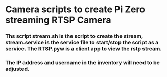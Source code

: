 # Camera scripts to create Pi Zero streaming RTSP Camera

### Ths script stream.sh is the script to create the stream, stream.service is the service file to start/stop the script as a service. The RTSP.pyw is a client app to view the rstp stream. 

### The IP address and username in the inventory will need to be adjusted.

